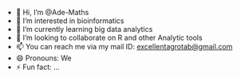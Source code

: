 - 👋 Hi, I’m @Ade-Maths
- 👀 I’m interested in bioinformatics 
- 🌱 I’m currently learning big data analytics
- 💞️ I’m looking to collaborate on R and other Analytic tools
- 📫 You can reach me via my mail ID: excellentagrotab@gmail.com 
- 😄 Pronouns: We
- ⚡ Fun fact: ...

<!---
Ade-Maths/Ade-Maths is a ✨ special ✨ repository because its `README.md` (this file) appears on your GitHub profile.
You can click the Preview link to take a look at your changes.
--->
